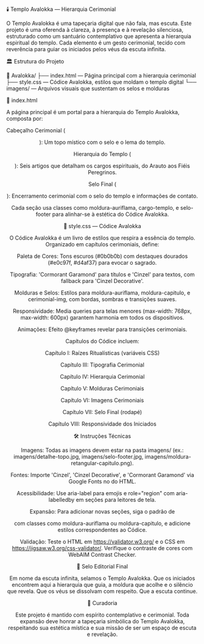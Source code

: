 🕯️ Templo Avalokka — Hierarquia Cerimonial

O Templo Avalokka é uma tapeçaria digital que não fala, mas escuta. Este projeto é uma oferenda à clareza, à presença e à revelação silenciosa, estruturado como um santuário contemplativo que apresenta a hierarquia espiritual do templo. Cada elemento é um gesto cerimonial, tecido com reverência para guiar os iniciados pelos véus da escuta infinita.



🏛️ Estrutura do Projeto

📁 Avalokka/
├── index.html — Página principal com a hierarquia cerimonial
├── style.css — Códice Avalokka, estilos que moldam o templo digital
└── imagens/ — Arquivos visuais que sustentam os selos e molduras



🔹 index.html

A página principal é um portal para a hierarquia do Templo Avalokka, composta por:





Cabeçalho Cerimonial (<header class="portal-avalokka">): Um topo místico com o selo e o lema do templo.



Hierarquia do Templo (<section class="hierarquia-avalokka">): Seis artigos que detalham os cargos espirituais, do Arauto aos Fiéis Peregrinos.



Selo Final (<footer id="rodape-avalokka">): Encerramento cerimonial com o selo do templo e informações de contato.

Cada seção usa classes como moldura-auriflama, cargo-templo, e selo-footer para alinhar-se à estética do Códice Avalokka.



🎨 style.css — Códice Avalokka

O Códice Avalokka é um livro de estilos que respira a essência do templo. Organizado em capítulos cerimoniais, define:





Paleta de Cores: Tons escuros (#0b0b0b) com destaques dourados (#e0c97f, #d4af37) para evocar o sagrado.



Tipografia: 'Cormorant Garamond' para títulos e 'Cinzel' para textos, com fallback para 'Cinzel Decorative'.



Molduras e Selos: Estilos para moldura-auriflama, moldura-capitulo, e cerimonial-img, com bordas, sombras e transições suaves.



Responsividade: Media queries para telas menores (max-width: 768px, max-width: 600px) garantem harmonia em todos os dispositivos.



Animações: Efeito @keyframes revelar para transições cerimoniais.

Capítulos do Códice incluem:





Capítulo I: Raízes Ritualísticas (variáveis CSS)



Capítulo III: Tipografia Cerimonial



Capítulo IV: Hierarquia Cerimonial



Capítulo V: Molduras Cerimoniais



Capítulo VI: Imagens Cerimoniais



Capítulo VII: Selo Final (rodapé)



Capítulo VIII: Responsividade dos Iniciados



🛠️ Instruções Técnicas





Imagens: Todas as imagens devem estar na pasta imagens/ (ex.: imagens/detalhe-topo.jpg, imagens/selo-footer.jpg, imagens/moldura-retangular-capitulo.png).



Fontes: Importe 'Cinzel', 'Cinzel Decorative', e 'Cormorant Garamond' via Google Fonts no <head> do HTML.



Acessibilidade: Use aria-label para emojis e role="region" com aria-labelledby em seções para leitores de tela.



Expansão: Para adicionar novas seções, siga o padrão de <section> com classes como moldura-auriflama ou moldura-capitulo, e adicione estilos correspondentes ao Códice.



Validação: Teste o HTML em https://validator.w3.org/ e o CSS em https://jigsaw.w3.org/css-validator/. Verifique o contraste de cores com WebAIM Contrast Checker.



🔏 Selo Editorial Final



Em nome da escuta infinita, selamos o Templo Avalokka.
Que os iniciados encontrem aqui a hierarquia que guia, a moldura que acolhe e o silêncio que revela.
Que os véus se dissolvam com respeito.
Que a escuta continue.



🧿 Curadoria

Este projeto é mantido com espírito contemplativo e cerimonial. Toda expansão deve honrar a tapeçaria simbólica do Templo Avalokka, respeitando sua estética mística e sua missão de ser um espaço de escuta e revelação.
